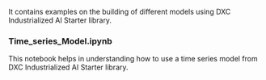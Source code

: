 It contains examples on the building of different models using DXC Industrialized AI Starter library.

### Time_series_Model.ipynb
This notebook helps in understanding how to use a time series model from DXC Industrialized AI Starter library.
